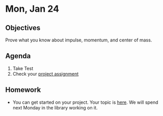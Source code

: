 Mon, Jan 24  
==================    

 Objectives  
------------  
Prove what you know about impulse, momentum, and center of mass.  
 
Agenda    
---------    
1. Take Test
2. Check your [project assignment][ptop]


Homework  
-------------    
- You can get started on your project.  Your topic is [here][ptop].  We will spend next Monday in the library working on it.
  
[ppt]: https://avon.schoology.com/course/5138386920/materials/gp/5527381456
[pasmt]: https://avon.schoology.com/course/5138386920/materials/gp/5527196152
[ptop]: https://avon.schoology.com/course/5138386920/materials/gp/5527196115
[pvid]: https://avon.schoology.com/course/5138386920/materials/gp/5527196182
<!--stackedit_data:
eyJoaXN0b3J5IjpbNTM0NzM4NjI2LC0xNDU2MDkzMDkwLC0yMD
A5NjE3NTMyLDE5MzY0MzgxMDgsMTgzOTE0MjkzMCwxOTg4NzMy
NjUzLC02NjY5NjI4MjAsMTE3MTAxOTE3NSwtOTM1NTI0MzA4LC
0xOTg3MzUzNjUsLTEzMDczMDc0MiwtMTYzMTI2NjQzLC0yMDc2
NTg2NzQzLDExODQ2NTUwNjksMTU3Nzk4OTgzNSwtOTIyOTU4Mj
c4LDE0OTc4ODM0ODAsODk5MjkxNzA3LC0xMTI4NTQ5ODA1LDM2
NjkzMzEyM119
-->